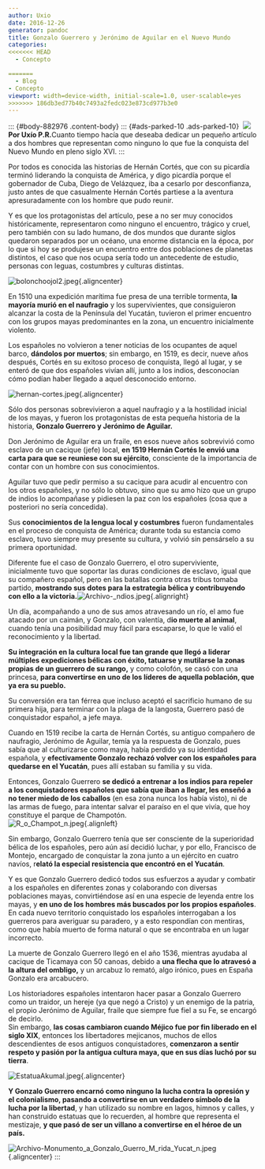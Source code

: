 ```yaml
---
author: Uxio
date: 2016-12-26
generator: pandoc
title: Gonzalo Guerrero y Jerónimo de Aguilar en el Nuevo Mundo
categories:
<<<<<<< HEAD
  - Concepto

=======
  - Blog
- Concepto
viewport: width=device-width, initial-scale=1.0, user-scalable=yes
>>>>>>> 186db3ed77b40c7493a2fedc023e873cd977b3e0
---
```




::: {#body-882976 .content-body}
::: {#ads-parked-10 .ads-parked-10}
     ![](http://entelequia.bligoo.com/media/users/1/79903/images/public/4621/nuevo_mundo.jpeg?v=1279135116248)<strong>Por Uxío P.R.</strong>Cuanto tiempo hacía que deseaba dedicar un pequeño artículo a dos hombres que representan como ninguno lo que fue la conquista del Nuevo Mundo en pleno siglo XVI.
:::

Por todos es conocida las historias de Hernán Cortés, que con su
picardía terminó liderando la conquista de América, y digo picardía
porque el gobernador de Cuba, Diego de Velázquez, iba a cesarlo por
desconfianza, justo antes de que casualmente Hernán Cortés partiese a la
aventura apresuradamente con los hombre que pudo reunir.

Y es que los protagonistas del artículo, pese a no ser muy conocidos
históricamente, representaron como ninguno el encuentro, trágico y
cruel, pero también con su lado humano, de dos mundos que durante siglos
quedaron separados por un océano, una enorme distancia en la época, por
lo que si hoy se produjese un encuentro entre dos poblaciones de
planetas distintos, el caso que nos ocupa sería todo un antecedente de
estudio, personas con leguas, costumbres y culturas distintas.

![bolonchoojol2.jpeg](http://entelequia.bligoo.com/media/users/1/79903/images/public/4621/bolonchoojol2.jpeg?v=1279135220859){.aligncenter}

En 1510 una expedición marítima fue presa de una terrible tormenta, **la
mayoría murió en el naufragio** y los supervivientes, que consiguieron
alcanzar la costa de la Península del Yucatán, tuvieron el primer
encuentro con los grupos mayas predominantes en la zona, un encuentro
inicialmente violento.

Los españoles no volvieron a tener noticias de los ocupantes de aquel
barco, **dándolos por muertos**; sin embargo, en 1519, es decir, nueve
años después, Cortés en su exitoso proceso de conquista, llegó al lugar,
y se enteró de que dos españoles vivían allí, junto a los indios,
desconocían cómo podían haber llegado a aquel desconocido entorno.

![hernan-cortes.jpeg](http://entelequia.bligoo.com/media/users/1/79903/images/public/4621/hernan-cortes.jpeg?v=1279135348595){.aligncenter}

Sólo dos personas sobrevivieron a aquel naufragio y a la hostilidad
inicial de los mayas, y fueron los protagonistas de esta pequeña
historia de la historia, **Gonzalo Guerrero y Jerónimo de Aguilar.**

Don Jerónimo de Aguilar era un fraile, en esos nueve años sobrevivió
como esclavo de un cacique (jefe) local, **en 1519 Hernán Cortés le
envió una carta para que se reuniese con su ejército**, consciente de la
importancia de contar con un hombre con sus conocimientos.

Aguilar tuvo que pedir permiso a su cacique para acudir al encuentro con
los otros españoles, y no sólo lo obtuvo, sino que su amo hizo que un
grupo de indios lo acompañase y pidiesen la paz con los españoles (cosa
que a posteriori no sería concedida).

Sus **conocimientos de la lengua local y costumbres** fueron
fundamentales en el proceso de conquista de América; durante toda su
estancia como esclavo, tuvo siempre muy presente su cultura, y volvió
sin pensárselo a su primera oportunidad.

Diferente fue el caso de Gonzalo Guerrero, el otro superviviente,
inicialmente tuvo que soportar las duras condiciones de esclavo, igual
que su compañero español, pero en las batallas contra otras tribus
tomaba partido, **mostrando sus dotes para la estrategia bélica y
contribuyendo con ello a la
victoria.**![Archivo-\_ndios.jpeg](http://entelequia.bligoo.com/media/users/1/79903/images/public/4621/Archivo-_ndios.jpeg?v=1279135506826){.alignright}

Un día, acompañando a uno de sus amos atravesando un río, el amo fue
atacado por un caimán, y Gonzalo, con valentía, d**io muerte al
animal**, cuando tenía una posibilidad muy fácil para escaparse, lo que
le valió el reconocimiento y la libertad.

**Su integración en la cultura local fue tan grande que llegó a liderar
múltiples expediciones bélicas con éxito, tatuarse y mutilarse la zonas
propias de un guerrero de su rango,** y como colofón, se casó con una
princesa, **para convertirse en uno de los líderes de aquella población,
que ya era su pueblo.**

Su conversión era tan férrea que incluso aceptó el sacrificio humano de
su primera hija, para terminar con la plaga de la langosta, Guerrero
pasó de conquistador español, a jefe maya.

Cuando en 1519 recibe la carta de Hernán Cortés, su antiguo compañero de
naufragio, Jerónimo de Aguilar, temía ya la respuesta de Gonzalo, pues
sabía que al culturizarse como maya, había perdido ya su identidad
española, y **efectivamente Gonzalo rechazó volver con los españoles
para quedarse en el Yucatán**, pues allí estaban su familia y su vida.

Entonces, Gonzalo Guerrero **se dedicó a entrenar a los indios para
repeler a los conquistadores españoles que sabía que iban a llegar, les
enseñó a no tener miedo de los caballos** (en esa zona nunca los había
visto), ni de las armas de fuego, para intentar salvar el paraíso en el
que vivía, que hoy constituye el parque de Champotón.\
![R_o\_Champot_n.jpeg](http://entelequia.bligoo.com/media/users/1/79903/images/public/4621/R_o_Champot_n.jpeg?v=1279135554659){.alignleft}

Sin embargo, Gonzalo Guerrero tenía que ser consciente de la
superioridad bélica de los españoles, pero aún así decidió luchar, y por
ello, Francisco de Montejo, encargado de conquistar la zona junto a un
ejército en cuatro navíos, r**elató la especial resistencia que encontró
en el Yucatán**.

Y es que Gonzalo Guerrero dedicó todos sus esfuerzos a ayudar y combatir
a los españoles en diferentes zonas y colaborando con diversas
poblaciones mayas, convirtiéndose así en una especie de leyenda entre
los mayas, y **en uno de los hombres más buscados por los propios
españoles**.\
En cada nuevo territorio conquistado los españoles interrogaban a los
guerreros para averiguar su paradero, y a esto respondían con mentiras,
como que había muerto de forma natural o que se encontraba en un lugar
incorrecto.

La muerte de Gonzalo Guerrero llegó en el año 1536, mientras ayudaba al
cacique de Ticamaya con 50 canoas, debido a **una flecha que lo atravesó
a la altura del ombligo,** y un arcabuz lo remató, algo irónico, pues en
España Gonzalo era arcabucero.

Los historiadores españoles intentaron hacer pasar a Gonzalo Guerrero
como un traidor, un hereje (ya que negó a Cristo) y un enemigo de la
patria, el propio Jerónimo de Aguilar, fraile que siempre fue fiel a su
Fe, se encargó de decirlo.\
Sin embargo, **las cosas cambiaron cuando Méjico fue por fin liberado en
el siglo XIX**, entonces los libertadores mejicanos, muchos de ellos
descendientes de esos antiguos conquistadores, **comenzaron a sentir
respeto y pasión por la antigua cultura maya, que en sus días luchó por
su tierra**.

![EstatuaAkumal.jpeg](http://entelequia.bligoo.com/media/users/1/79903/images/public/4621/EstatuaAkumal.jpeg?v=1279135614041){.aligncenter}

**Y Gonzalo Guerrero encarnó como ninguno la lucha contra la opresión y
el colonialismo, pasando a convertirse en un verdadero símbolo de la
lucha por la libertad**, y han utilizado su nombre en lagos, himnos y
calles, y han construido estatuas que lo recuerden, al hombre que
representa el mestizaje, **y que pasó de ser un villano a convertirse en
el héroe de un país.**

![Archivo-Monumento_a\_Gonzalo_Guerro_M\_rida_Yucat_n.jpeg](http://entelequia.bligoo.com/media/users/1/79903/images/public/4621/Archivo-Monumento_a_Gonzalo_Guerro_M_rida_Yucat_n.jpeg?v=1279135679533){.aligncenter}
:::

